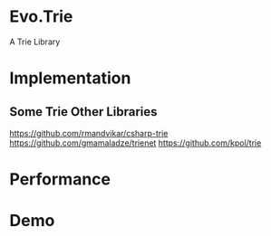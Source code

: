 # Evo.Trie
A Trie Library

# Implementation

## Some Trie Other Libraries

https://github.com/rmandvikar/csharp-trie
https://github.com/gmamaladze/trienet
https://github.com/kpol/trie


# Performance

# Demo